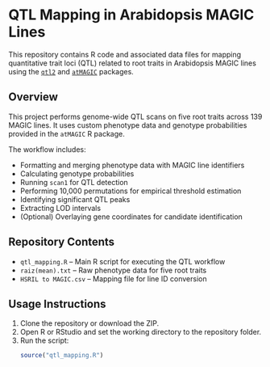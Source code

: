 # QTL Mapping in Arabidopsis MAGIC Lines

This repository contains R code and associated data files for mapping quantitative trait loci (QTL) related to root traits in Arabidopsis MAGIC lines using the [`qtl2`](https://kbroman.org/qtl2/) and [`atMAGIC`](https://github.com/tavareshugo/atMAGIC) packages.

## Overview

This project performs genome-wide QTL scans on five root traits across 139 MAGIC lines. It uses custom phenotype data and genotype probabilities provided in the `atMAGIC` R package.

The workflow includes:
- Formatting and merging phenotype data with MAGIC line identifiers
- Calculating genotype probabilities
- Running `scan1` for QTL detection
- Performing 10,000 permutations for empirical threshold estimation
- Identifying significant QTL peaks
- Extracting LOD intervals
- (Optional) Overlaying gene coordinates for candidate identification

## Repository Contents

- `qtl_mapping.R` – Main R script for executing the QTL workflow
- `raiz(mean).txt` – Raw phenotype data for five root traits
- `HSRIL to MAGIC.csv` – Mapping file for line ID conversion
  
## Usage Instructions

1. Clone the repository or download the ZIP.
2. Open R or RStudio and set the working directory to the repository folder.
3. Run the script:
   ```r
   source("qtl_mapping.R")
